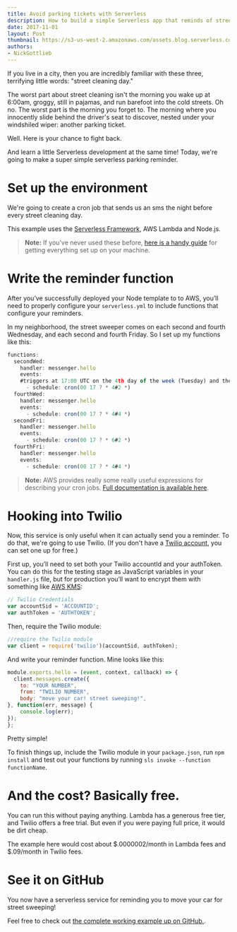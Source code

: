 ```yaml
---
title: Avoid parking tickets with Serverless 
description: How to build a simple Serverless app that reminds of street sweeping in your neighborhood. 
date: 2017-11-01
layout: Post
thumbnail: https://s3-us-west-2.amazonaws.com/assets.blog.serverless.com/jordan-andrews-300359.jpg
authors: 
- NickGottlieb
---
```


If you live in a city, then you are incredibly familiar with these three, terrifying little words: "street cleaning day."

The worst part about street cleaning isn't the morning you wake up at 6:00am, groggy, still in pajamas, and run barefoot into the cold streets. Oh no. The worst part is the morning you forget to. The morning where you innocently slide behind the driver's seat to discover, nested under your windshiled wiper: another parking ticket.

Well. Here is your chance to fight back.

And learn a little Serverless development at the same time! Today, we're going to make a super simple serverless parking reminder.

# Set up the environment

We're going to create a cron job that sends us an sms the night before every street cleaning day.

This example uses the [Serverless Framework](https://www.serverless.com/framework), AWS Lambda and Node.js.

> **Note:** If you've never used these before, [here is a handy guide](https://serverless.com/framework/docs/providers/aws/guide/quick-start/) for getting everything set up on your machine. 

# Write the reminder function

After you’ve successfully deployed your Node template to to AWS, you’ll need to properly configure your `serverless.yml` to include functions that configure your reminders.

In my neighborhood, the street sweeper comes on each second and fourth Wednesday, and each second and fourth Friday. So I set up my functions like this:

```js
functions:
  secondWed:
    handler: messenger.hello
    events:
    #triggers at 17:00 UTC on the 4th day of the week (Tuesday) and the second occurence each month
      - schedule: cron(00 17 ? * 4#2 *)
  fourthWed:
    handler: messenger.hello
    events:
      - schedule: cron(00 17 ? * 4#4 *)
  secondFri:
    handler: messenger.hello
    events:
      - schedule: cron(00 17 ? * 6#2 *)
  fourthFri:
    handler: messenger.hello
    events:
      - schedule: cron(00 17 ? * 4#4 *)
```

> **Note:** AWS provides really some really useful expressions for describing your cron jobs. [Full documentation is available here](http://docs.aws.amazon.com/lambda/latest/dg/tutorial-scheduled-events-schedule-expressions.html).

# Hooking into Twilio 

Now, this service is only useful when it can actually send you a reminder. To do that, we're going to use Twilio. (If you don't have a [Twilio account](https://www.twilio.com/sms), you can set one up for free.)

First up, you’ll need to set both your Twilio accountId and your authToken. You can do this for the testing stage as JavaScript variables in your `handler.js` file, but for production you’ll want to encrypt them with something like [AWS KMS](https://serverless.com/framework/docs/providers/aws/guide/functions#kms-keys):

```js
// Twilio Credentials 
var accountSid = 'ACCOUNTID'; 
var authToken = 'AUTHTOKEN';
```

Then, require the Twilio module:

```js
//require the Twilio module 
var client = require('twilio')(accountSid, authToken);
```

And write your reminder function. Mine looks like this:

```js
module.exports.hello = (event, context, callback) => {
  client.messages.create({ 
    to: "YOUR NUMBER", 
    from: "TWILIO NUMBER",
    body: "move your car! street sweeping!", 
}, function(err, message) { 
    console.log(err); 
});
};
```

Pretty simple!

To finish things up, include the Twilio module in your `package.json`, run `npm install` and test out your functions by running `sls invoke --function functionName`.

# And the cost? Basically free.

You can run this without paying anything. Lambda has a generous free tier, and Twilio offers a free trial. But even if you were paying full price, it would be dirt cheap.

The example here would cost about $.0000002/month in Lambda fees and $.09/month in Twilio fees.

# See it on GitHub

You now have a serverless service for reminding you to move your car for street sweeping! 

Feel free to check out [the complete working example up on GitHub.](https://github.com/worldsoup/serverless-parking-reminder).
